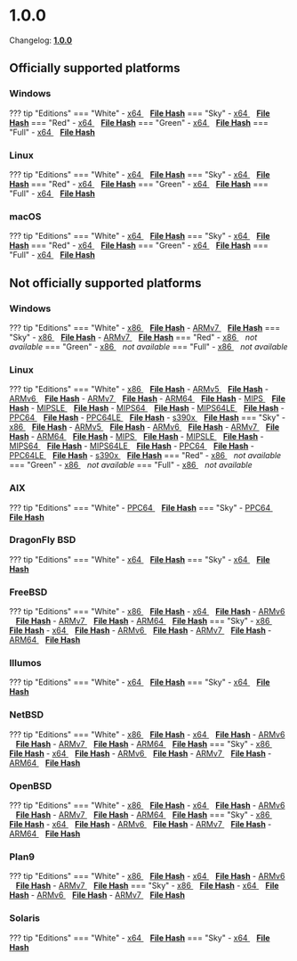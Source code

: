 # 1.0.0

Changelog: [**1.0.0**](../Changelog.md#100-_-july-09-2020)

## Officially supported platforms

### Windows

??? tip "Editions"
    === "White"
        - <a href="/dl/1.0.0/white/windows/dixer_amd64.exe" target="_blank">x64 </a> &nbsp;&nbsp; **<a href="/dl/1.0.0/white/windows/dixer_amd64_checksum.txt" target="_blank">File Hash</a>**
    === "Sky"
        - <a href="/dl/1.0.0/sky/windows/dixer_amd64.exe" target="_blank">x64 </a> &nbsp;&nbsp; **<a href="/dl/1.0.0/sky/windows/dixer_amd64_checksum.txt" target="_blank">File Hash</a>**
    === "Red"
        - <a href="/dl/1.0.0/red/windows/dixer_amd64.exe" target="_blank">x64 </a> &nbsp;&nbsp; **<a href="/dl/1.0.0/red/windows/dixer_amd64_checksum.txt" target="_blank">File Hash</a>**
    === "Green"
        - <a href="/dl/1.0.0/green/windows/dixer_amd64.exe" target="_blank">x64 </a> &nbsp;&nbsp; **<a href="/dl/1.0.0/green/windows/dixer_amd64_checksum.txt" target="_blank">File Hash</a>**
    === "Full"
        - <a href="/dl/1.0.0/full/windows/dixer_amd64.exe" target="_blank">x64 </a> &nbsp;&nbsp; **<a href="/dl/1.0.0/full/windows/dixer_amd64_checksum.txt" target="_blank">File Hash</a>**

### Linux

??? tip "Editions"
    === "White"
        - <a href="/dl/1.0.0/white/linux/dixer_amd64" target="_blank">x64 </a> &nbsp;&nbsp; **<a href="/dl/1.0.0/white/linux/dixer_amd64_checksum.txt" target="_blank">File Hash</a>**
    === "Sky"
        - <a href="/dl/1.0.0/sky/linux/dixer_amd64" target="_blank">x64 </a> &nbsp;&nbsp; **<a href="/dl/1.0.0/sky/linux/dixer_amd64_checksum.txt" target="_blank">File Hash</a>**
    === "Red"
        - <a href="/dl/1.0.0/red/linux/dixer_amd64" target="_blank">x64 </a> &nbsp;&nbsp; **<a href="/dl/1.0.0/red/linux/dixer_amd64_checksum.txt" target="_blank">File Hash</a>**
    === "Green"
        - <a href="/dl/1.0.0/green/linux/dixer_amd64" target="_blank">x64 </a> &nbsp;&nbsp; **<a href="/dl/1.0.0/green/linux/dixer_amd64_checksum.txt" target="_blank">File Hash</a>**
    === "Full"
        - <a href="/dl/1.0.0/full/linux/dixer_amd64" target="_blank">x64 </a> &nbsp;&nbsp; **<a href="/dl/1.0.0/full/linux/dixer_amd64_checksum.txt" target="_blank">File Hash</a>**

### macOS

??? tip "Editions"
    === "White"
        - <a href="/dl/1.0.0/white/darwin/dixer_amd64" target="_blank">x64 </a> &nbsp;&nbsp; **<a href="/dl/1.0.0/white/darwin/dixer_amd64_checksum.txt" target="_blank">File Hash</a>**
    === "Sky"
        - <a href="/dl/1.0.0/sky/darwin/dixer_amd64" target="_blank">x64 </a> &nbsp;&nbsp; **<a href="/dl/1.0.0/sky/darwin/dixer_amd64_checksum.txt" target="_blank">File Hash</a>**
    === "Red"
        - <a href="/dl/1.0.0/red/darwin/dixer_amd64" target="_blank">x64 </a> &nbsp;&nbsp; **<a href="/dl/1.0.0/red/darwin/dixer_amd64_checksum.txt" target="_blank">File Hash</a>**
    === "Green"
        - <a href="/dl/1.0.0/green/darwin/dixer_amd64" target="_blank">x64 </a> &nbsp;&nbsp; **<a href="/dl/1.0.0/green/darwin/dixer_amd64_checksum.txt" target="_blank">File Hash</a>**
    === "Full"
        - <a href="/dl/1.0.0/full/darwin/dixer_amd64" target="_blank">x64 </a> &nbsp;&nbsp; **<a href="/dl/1.0.0/full/darwin/dixer_amd64_checksum.txt" target="_blank">File Hash</a>**

## Not officially supported platforms

### Windows

??? tip "Editions"
    === "White"
        - <a href="/dl/1.0.0/white/windows/dixer_386.exe" target="_blank">x86 </a> &nbsp;&nbsp; **<a href="/dl/1.0.0/white/windows/dixer_386_checksum.txt" target="_blank">File Hash</a>**
        - <a href="/dl/1.0.0/white/windows/dixer_armV7.exe" target="_blank">ARMv7 </a> &nbsp;&nbsp; **<a href="/dl/1.0.0/white/windows/dixer_armV7_checksum.txt" target="_blank">File Hash</a>**
    === "Sky"
        - <a href="/dl/1.0.0/sky/windows/dixer_386.exe" target="_blank">x86 </a> &nbsp;&nbsp; **<a href="/dl/1.0.0/sky/windows/dixer_386_checksum.txt" target="_blank">File Hash</a>**
        - <a href="/dl/1.0.0/white/windows/dixer_armV7.exe" target="_blank">ARMv7 </a> &nbsp;&nbsp; **<a href="/dl/1.0.0/sky/windows/dixer_armV7_checksum.txt" target="_blank">File Hash</a>**
    === "Red"
        - <a href="/dl/1.0.0/red/windows/dixer_386.exe" target="_blank">x86 </a> &nbsp;&nbsp; *not available*
    === "Green"
        - <a href="/dl/1.0.0/green/windows/dixer_386.exe" target="_blank">x86 </a> &nbsp;&nbsp; *not available*
    === "Full"
        - <a href="/dl/1.0.0/full/windows/dixer_386.exe" target="_blank">x86 </a> &nbsp;&nbsp; *not available*

### Linux

??? tip "Editions"
    === "White"
        - <a href="/dl/1.0.0/white/linux/dixer_386" target="_blank">x86 </a> &nbsp;&nbsp; **<a href="/dl/1.0.0/white/linux/dixer_386_checksum.txt" target="_blank">File Hash</a>**
        - <a href="/dl/1.0.0/white/linux/dixer_armV5" target="_blank">ARMv5 </a> &nbsp;&nbsp; **<a href="/dl/1.0.0/white/linux/dixer_armV5_checksum.txt" target="_blank">File Hash</a>**
        - <a href="/dl/1.0.0/white/linux/dixer_armV6" target="_blank">ARMv6 </a> &nbsp;&nbsp; **<a href="/dl/1.0.0/white/linux/dixer_armV6_checksum.txt" target="_blank">File Hash</a>**
        - <a href="/dl/1.0.0/white/linux/dixer_armV7" target="_blank">ARMv7 </a> &nbsp;&nbsp; **<a href="/dl/1.0.0/white/linux/dixer_armV7_checksum.txt" target="_blank">File Hash</a>**
        - <a href="/dl/1.0.0/white/linux/dixer_arm64" target="_blank">ARM64 </a> &nbsp;&nbsp; **<a href="/dl/1.0.0/white/linux/dixer_arm64_checksum.txt" target="_blank">File Hash</a>**
        - <a href="/dl/1.0.0/white/linux/dixer_mips" target="_blank">MIPS </a> &nbsp;&nbsp; **<a href="/dl/1.0.0/white/linux/dixer_mips_checksum.txt" target="_blank">File Hash</a>**
        - <a href="/dl/1.0.0/white/linux/dixer_mipsle" target="_blank">MIPSLE </a> &nbsp;&nbsp; **<a href="/dl/1.0.0/white/linux/dixer_mipsle_checksum.txt" target="_blank">File Hash</a>**
        - <a href="/dl/1.0.0/white/linux/dixer_mips64" target="_blank">MIPS64 </a> &nbsp;&nbsp; **<a href="/dl/1.0.0/white/linux/dixer_mips64_checksum.txt" target="_blank">File Hash</a>**
        - <a href="/dl/1.0.0/white/linux/dixer_mips64le" target="_blank">MIPS64LE </a> &nbsp;&nbsp; **<a href="/dl/1.0.0/white/linux/dixer_mips64le_checksum.txt" target="_blank">File Hash</a>**
        - <a href="/dl/1.0.0/white/linux/dixer_ppc64" target="_blank">PPC64 </a> &nbsp;&nbsp; **<a href="/dl/1.0.0/white/linux/dixer_ppc64_checksum.txt" target="_blank">File Hash</a>**
        - <a href="/dl/1.0.0/white/linux/dixer_ppc64le" target="_blank">PPC64LE </a> &nbsp;&nbsp; **<a href="/dl/1.0.0/white/linux/dixer_ppc64le_checksum.txt" target="_blank">File Hash</a>**
        - <a href="/dl/1.0.0/white/linux/dixer_s390x" target="_blank">s390x </a> &nbsp;&nbsp; **<a href="/dl/1.0.0/white/linux/dixer_s390x_checksum.txt" target="_blank">File Hash</a>**
    === "Sky"
        - <a href="/dl/1.0.0/sky/linux/dixer_386" target="_blank">x86 </a> &nbsp;&nbsp; **<a href="/dl/1.0.0/sky/linux/dixer_386_checksum.txt" target="_blank">File Hash</a>**
        - <a href="/dl/1.0.0/sky/linux/dixer_armV5" target="_blank">ARMv5 </a> &nbsp;&nbsp; **<a href="/dl/1.0.0/sky/linux/dixer_armV5_checksum.txt" target="_blank">File Hash</a>**
        - <a href="/dl/1.0.0/sky/linux/dixer_armV6" target="_blank">ARMv6 </a> &nbsp;&nbsp; **<a href="/dl/1.0.0/sky/linux/dixer_armV6_checksum.txt" target="_blank">File Hash</a>**
        - <a href="/dl/1.0.0/sky/linux/dixer_armV7" target="_blank">ARMv7 </a> &nbsp;&nbsp; **<a href="/dl/1.0.0/sky/linux/dixer_armV7_checksum.txt" target="_blank">File Hash</a>**
        - <a href="/dl/1.0.0/sky/linux/dixer_arm64" target="_blank">ARM64 </a> &nbsp;&nbsp; **<a href="/dl/1.0.0/sky/linux/dixer_arm64_checksum.txt" target="_blank">File Hash</a>**
        - <a href="/dl/1.0.0/sky/linux/dixer_mips" target="_blank">MIPS </a> &nbsp;&nbsp; **<a href="/dl/1.0.0/sky/linux/dixer_mips_checksum.txt" target="_blank">File Hash</a>**
        - <a href="/dl/1.0.0/sky/linux/dixer_mipsle" target="_blank">MIPSLE </a> &nbsp;&nbsp; **<a href="/dl/1.0.0/sky/linux/dixer_mipsle_checksum.txt" target="_blank">File Hash</a>**
        - <a href="/dl/1.0.0/sky/linux/dixer_mips64" target="_blank">MIPS64 </a> &nbsp;&nbsp; **<a href="/dl/1.0.0/sky/linux/dixer_mips64_checksum.txt" target="_blank">File Hash</a>**
        - <a href="/dl/1.0.0/sky/linux/dixer_mips64le" target="_blank">MIPS64LE </a> &nbsp;&nbsp; **<a href="/dl/1.0.0/sky/linux/dixer_mips64le_checksum.txt" target="_blank">File Hash</a>**
        - <a href="/dl/1.0.0/sky/linux/dixer_ppc64" target="_blank">PPC64 </a> &nbsp;&nbsp; **<a href="/dl/1.0.0/sky/linux/dixer_ppc64_checksum.txt" target="_blank">File Hash</a>**
        - <a href="/dl/1.0.0/sky/linux/dixer_ppc64le" target="_blank">PPC64LE </a> &nbsp;&nbsp; **<a href="/dl/1.0.0/sky/linux/dixer_ppc64le_checksum.txt" target="_blank">File Hash</a>**
        - <a href="/dl/1.0.0/sky/linux/dixer_s390x" target="_blank">s390x </a> &nbsp;&nbsp; **<a href="/dl/1.0.0/sky/linux/dixer_s390x_checksum.txt" target="_blank">File Hash</a>**
    === "Red"
        - <a href="/dl/1.0.0/red/linux/dixer_386" target="_blank">x86 </a> &nbsp;&nbsp; *not available*
    === "Green"
        - <a href="/dl/1.0.0/green/linux/dixer_386" target="_blank">x86 </a> &nbsp;&nbsp; *not available*
    === "Full"
        - <a href="/dl/1.0.0/full/linux/dixer_386" target="_blank">x86 </a> &nbsp;&nbsp; *not available*

### AIX

??? tip "Editions"
    === "White"
        - <a href="/dl/1.0.0/white/aix/dixer_ppc64" target="_blank">PPC64 </a> &nbsp;&nbsp; **<a href="/dl/1.0.0/white/aix/dixer_ppc64_checksum.txt" target="_blank">File Hash</a>**
    === "Sky"
        - <a href="/dl/1.0.0/sky/aix/dixer_ppc64" target="_blank">PPC64 </a> &nbsp;&nbsp; **<a href="/dl/1.0.0/sky/aix/dixer_ppc64_checksum.txt" target="_blank">File Hash</a>**

### DragonFly BSD

??? tip "Editions"
    === "White"
        - <a href="/dl/1.0.0/white/dragonfly/dixer_amd64" target="_blank">x64 </a> &nbsp;&nbsp; **<a href="/dl/1.0.0/white/dragonfly/dixer_amd64_checksum.txt" target="_blank">File Hash</a>**
    === "Sky"
        - <a href="/dl/1.0.0/sky/dragonfly/dixer_amd64" target="_blank">x64 </a> &nbsp;&nbsp; **<a href="/dl/1.0.0/sky/dragonfly/dixer_amd64_checksum.txt" target="_blank">File Hash</a>**

### FreeBSD

??? tip "Editions"
    === "White"
        - <a href="/dl/1.0.0/white/freebsd/dixer_386" target="_blank">x86 </a> &nbsp;&nbsp; **<a href="/dl/1.0.0/white/freebsd/dixer_386_checksum.txt" target="_blank">File Hash</a>**
        - <a href="/dl/1.0.0/white/freebsd/dixer_amd64" target="_blank">x64 </a> &nbsp;&nbsp; **<a href="/dl/1.0.0/white/freebsd/dixer_amd64_checksum.txt" target="_blank">File Hash</a>**
        - <a href="/dl/1.0.0/white/freebsd/dixer_armV6" target="_blank">ARMv6 </a> &nbsp;&nbsp; **<a href="/dl/1.0.0/white/freebsd/dixer_armV6_checksum.txt" target="_blank">File Hash</a>**
        - <a href="/dl/1.0.0/white/freebsd/dixer_armV7" target="_blank">ARMv7 </a> &nbsp;&nbsp; **<a href="/dl/1.0.0/white/freebsd/dixer_armV7_checksum.txt" target="_blank">File Hash</a>**
        - <a href="/dl/1.0.0/white/freebsd/dixer_arm64" target="_blank">ARM64 </a> &nbsp;&nbsp; **<a href="/dl/1.0.0/white/freebsd/dixer_arm64_checksum.txt" target="_blank">File Hash</a>**
    === "Sky"
        - <a href="/dl/1.0.0/sky/freebsd/dixer_386" target="_blank">x86 </a> &nbsp;&nbsp; **<a href="/dl/1.0.0/sky/freebsd/dixer_386_checksum.txt" target="_blank">File Hash</a>**
        - <a href="/dl/1.0.0/sky/freebsd/dixer_amd64" target="_blank">x64 </a> &nbsp;&nbsp; **<a href="/dl/1.0.0/sky/freebsd/dixer_amd64_checksum.txt" target="_blank">File Hash</a>**
        - <a href="/dl/1.0.0/sky/freebsd/dixer_armV6" target="_blank">ARMv6 </a> &nbsp;&nbsp; **<a href="/dl/1.0.0/sky/freebsd/dixer_armV6_checksum.txt" target="_blank">File Hash</a>**
        - <a href="/dl/1.0.0/sky/freebsd/dixer_armV7" target="_blank">ARMv7 </a> &nbsp;&nbsp; **<a href="/dl/1.0.0/sky/freebsd/dixer_armV7_checksum.txt" target="_blank">File Hash</a>**
        - <a href="/dl/1.0.0/sky/freebsd/dixer_arm64" target="_blank">ARM64 </a> &nbsp;&nbsp; **<a href="/dl/1.0.0/sky/freebsd/dixer_arm64_checksum.txt" target="_blank">File Hash</a>**

### Illumos

??? tip "Editions"
    === "White"
        - <a href="/dl/1.0.0/white/illumos/dixer_amd64" target="_blank">x64 </a> &nbsp;&nbsp; **<a href="/dl/1.0.0/white/illumos/dixer_amd64_checksum.txt" target="_blank">File Hash</a>**
    === "Sky"
        - <a href="/dl/1.0.0/sky/illumos/dixer_amd64" target="_blank">x64 </a> &nbsp;&nbsp; **<a href="/dl/1.0.0/sky/illumos/dixer_amd64_checksum.txt" target="_blank">File Hash</a>**

### NetBSD

??? tip "Editions"
    === "White"
        - <a href="/dl/1.0.0/white/netbsd/dixer_386" target="_blank">x86 </a> &nbsp;&nbsp; **<a href="/dl/1.0.0/white/netbsd/dixer_386_checksum.txt" target="_blank">File Hash</a>**
        - <a href="/dl/1.0.0/white/netbsd/dixer_amd64" target="_blank">x64 </a> &nbsp;&nbsp; **<a href="/dl/1.0.0/white/netbsd/dixer_amd64_checksum.txt" target="_blank">File Hash</a>**
        - <a href="/dl/1.0.0/white/netbsd/dixer_armV6" target="_blank">ARMv6 </a> &nbsp;&nbsp; **<a href="/dl/1.0.0/white/netbsd/dixer_armV6_checksum.txt" target="_blank">File Hash</a>**
        - <a href="/dl/1.0.0/white/netbsd/dixer_armV7" target="_blank">ARMv7 </a> &nbsp;&nbsp; **<a href="/dl/1.0.0/white/netbsd/dixer_armV7_checksum.txt" target="_blank">File Hash</a>**
        - <a href="/dl/1.0.0/white/netbsd/dixer_arm64" target="_blank">ARM64 </a> &nbsp;&nbsp; **<a href="/dl/1.0.0/white/netbsd/dixer_arm64_checksum.txt" target="_blank">File Hash</a>**
    === "Sky"
        - <a href="/dl/1.0.0/sky/netbsd/dixer_386" target="_blank">x86 </a> &nbsp;&nbsp; **<a href="/dl/1.0.0/sky/netbsd/dixer_386_checksum.txt" target="_blank">File Hash</a>**
        - <a href="/dl/1.0.0/sky/netbsd/dixer_amd64" target="_blank">x64 </a> &nbsp;&nbsp; **<a href="/dl/1.0.0/sky/netbsd/dixer_amd64_checksum.txt" target="_blank">File Hash</a>**
        - <a href="/dl/1.0.0/sky/netbsd/dixer_armV6" target="_blank">ARMv6 </a> &nbsp;&nbsp; **<a href="/dl/1.0.0/sky/netbsd/dixer_armV6_checksum.txt" target="_blank">File Hash</a>**
        - <a href="/dl/1.0.0/sky/netbsd/dixer_armV7" target="_blank">ARMv7 </a> &nbsp;&nbsp; **<a href="/dl/1.0.0/sky/netbsd/dixer_armV7_checksum.txt" target="_blank">File Hash</a>**
        - <a href="/dl/1.0.0/sky/netbsd/dixer_arm64" target="_blank">ARM64 </a> &nbsp;&nbsp; **<a href="/dl/1.0.0/sky/netbsd/dixer_arm64_checksum.txt" target="_blank">File Hash</a>**

### OpenBSD

??? tip "Editions"
    === "White"
        - <a href="/dl/1.0.0/white/openbsd/dixer_386" target="_blank">x86 </a> &nbsp;&nbsp; **<a href="/dl/1.0.0/white/openbsd/dixer_386_checksum.txt" target="_blank">File Hash</a>**
        - <a href="/dl/1.0.0/white/openbsd/dixer_amd64" target="_blank">x64 </a> &nbsp;&nbsp; **<a href="/dl/1.0.0/white/openbsd/dixer_amd64_checksum.txt" target="_blank">File Hash</a>**
        - <a href="/dl/1.0.0/white/openbsd/dixer_armV6" target="_blank">ARMv6 </a> &nbsp;&nbsp; **<a href="/dl/1.0.0/white/openbsd/dixer_armV6_checksum.txt" target="_blank">File Hash</a>**
        - <a href="/dl/1.0.0/white/openbsd/dixer_armV7" target="_blank">ARMv7 </a> &nbsp;&nbsp; **<a href="/dl/1.0.0/white/openbsd/dixer_armV7_checksum.txt" target="_blank">File Hash</a>**
        - <a href="/dl/1.0.0/white/openbsd/dixer_arm64" target="_blank">ARM64 </a> &nbsp;&nbsp; **<a href="/dl/1.0.0/white/openbsd/dixer_arm64_checksum.txt" target="_blank">File Hash</a>**
    === "Sky"
        - <a href="/dl/1.0.0/sky/openbsd/dixer_386" target="_blank">x86 </a> &nbsp;&nbsp; **<a href="/dl/1.0.0/sky/openbsd/dixer_386_checksum.txt" target="_blank">File Hash</a>**
        - <a href="/dl/1.0.0/sky/openbsd/dixer_amd64" target="_blank">x64 </a> &nbsp;&nbsp; **<a href="/dl/1.0.0/sky/openbsd/dixer_amd64_checksum.txt" target="_blank">File Hash</a>**
        - <a href="/dl/1.0.0/sky/openbsd/dixer_armV6" target="_blank">ARMv6 </a> &nbsp;&nbsp; **<a href="/dl/1.0.0/sky/openbsd/dixer_armV6_checksum.txt" target="_blank">File Hash</a>**
        - <a href="/dl/1.0.0/sky/openbsd/dixer_armV7" target="_blank">ARMv7 </a> &nbsp;&nbsp; **<a href="/dl/1.0.0/sky/openbsd/dixer_armV7_checksum.txt" target="_blank">File Hash</a>**
        - <a href="/dl/1.0.0/sky/openbsd/dixer_arm64" target="_blank">ARM64 </a> &nbsp;&nbsp; **<a href="/dl/1.0.0/sky/openbsd/dixer_arm64_checksum.txt" target="_blank">File Hash</a>**

### Plan9

??? tip "Editions"
    === "White"
        - <a href="/dl/1.0.0/white/plan9/dixer_386" target="_blank">x86 </a> &nbsp;&nbsp; **<a href="/dl/1.0.0/white/plan9/dixer_386_checksum.txt" target="_blank">File Hash</a>**
        - <a href="/dl/1.0.0/white/plan9/dixer_amd64" target="_blank">x64 </a> &nbsp;&nbsp; **<a href="/dl/1.0.0/white/plan9/dixer_amd64_checksum.txt" target="_blank">File Hash</a>**
        - <a href="/dl/1.0.0/white/plan9/dixer_armV6" target="_blank">ARMv6 </a> &nbsp;&nbsp; **<a href="/dl/1.0.0/white/plan9/dixer_armV6_checksum.txt" target="_blank">File Hash</a>**
        - <a href="/dl/1.0.0/white/plan9/dixer_armV7" target="_blank">ARMv7 </a> &nbsp;&nbsp; **<a href="/dl/1.0.0/white/plan9/dixer_armV7_checksum.txt" target="_blank">File Hash</a>**
    === "Sky"
        - <a href="/dl/1.0.0/sky/plan9/dixer_386" target="_blank">x86 </a> &nbsp;&nbsp; **<a href="/dl/1.0.0/sky/plan9/dixer_386_checksum.txt" target="_blank">File Hash</a>**
        - <a href="/dl/1.0.0/sky/plan9/dixer_amd64" target="_blank">x64 </a> &nbsp;&nbsp; **<a href="/dl/1.0.0/sky/plan9/dixer_amd64_checksum.txt" target="_blank">File Hash</a>**
        - <a href="/dl/1.0.0/sky/plan9/dixer_armV6" target="_blank">ARMv6 </a> &nbsp;&nbsp; **<a href="/dl/1.0.0/sky/plan9/dixer_armV6_checksum.txt" target="_blank">File Hash</a>**
        - <a href="/dl/1.0.0/sky/plan9/dixer_armV7" target="_blank">ARMv7 </a> &nbsp;&nbsp; **<a href="/dl/1.0.0/sky/plan9/dixer_armV7_checksum.txt" target="_blank">File Hash</a>**

### Solaris

??? tip "Editions"
    === "White"
        - <a href="/dl/1.0.0/white/solaris/dixer_amd64" target="_blank">x64 </a> &nbsp;&nbsp; **<a href="/dl/1.0.0/white/solaris/dixer_amd64_checksum.txt" target="_blank">File Hash</a>**
    === "Sky"
        - <a href="/dl/1.0.0/sky/solaris/dixer_amd64" target="_blank">x64 </a> &nbsp;&nbsp; **<a href="/dl/1.0.0/sky/solaris/dixer_amd64_checksum.txt" target="_blank">File Hash</a>**
